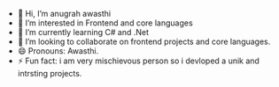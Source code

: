 - 👋 Hi, I’m anugrah awasthi
- 👀 I’m interested in Frontend and core languages
- 🌱 I’m currently learning C# and .Net
- 💞️ I’m looking to collaborate on frontend projects and core languages.
- 😄 Pronouns: Awasthi. 
- ⚡ Fun fact: i am very mischievous person so i devloped a unik and intrsting projects.

<!---
Anugrah1118/Anugrah1118 is a ✨ special ✨ repository because its `README.md` (this file) appears on your GitHub profile.
You can click the Preview link to take a look at your changes.
--->
